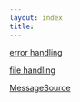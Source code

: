 ```yaml
---
layout: index
title:
---
```


[error handling](./error-handling)

[file handling](./file-handling)

[MessageSource](./MessageSource)